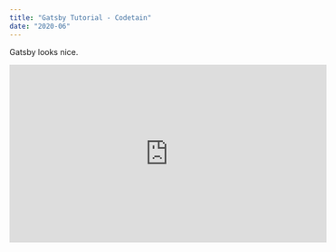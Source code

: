 ```yaml
---
title: "Gatsby Tutorial - Codetain"
date: "2020-06"
---
```


Gatsby looks nice.
<iframe width="560" height="315" src="https://www.youtube.com/embed/4n0xNbfJLR8" frameborder="0" allowfullscreen></iframe>
